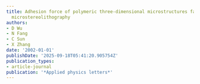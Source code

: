 ```yaml
---
title: Adhesion force of polymeric three-dimensional microstructures fabricated by
  microstereolithography
authors:
- D Wu
- N Fang
- C Sun
- X Zhang
date: '2002-01-01'
publishDate: '2025-09-18T05:41:20.905754Z'
publication_types:
- article-journal
publication: '*Applied physics letters*'
---
```

